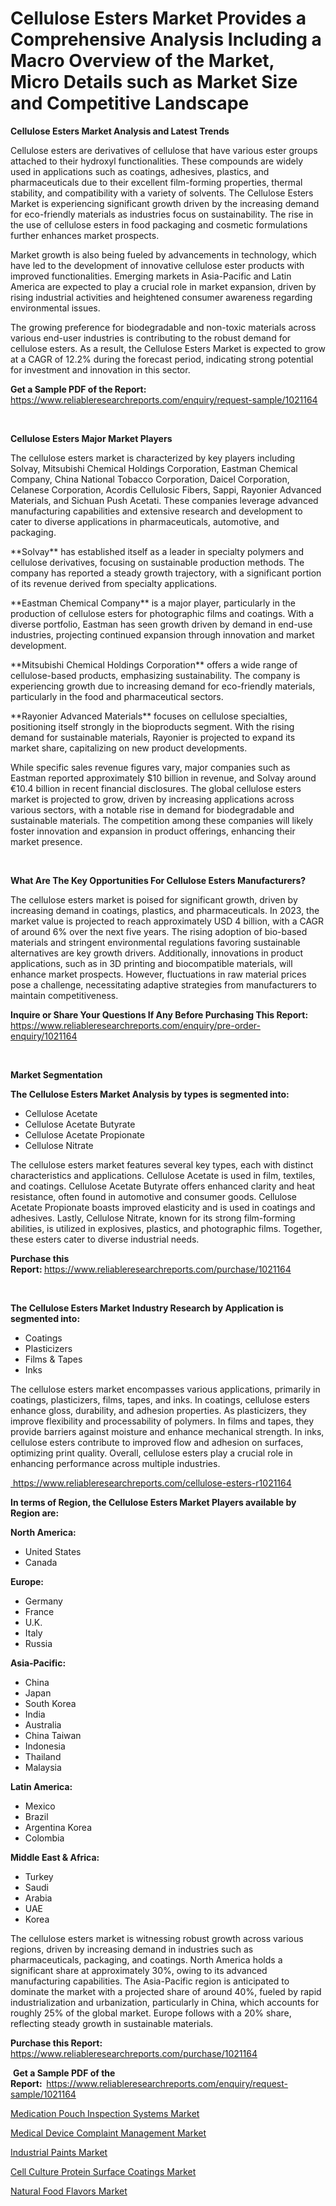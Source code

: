 <p><h1>Cellulose Esters Market Provides a Comprehensive Analysis Including a Macro Overview of the Market, Micro Details such as Market Size and Competitive Landscape</h1></p><p><strong>Cellulose Esters Market Analysis and Latest Trends</strong></p>
<p><p>Cellulose esters are derivatives of cellulose that have various ester groups attached to their hydroxyl functionalities. These compounds are widely used in applications such as coatings, adhesives, plastics, and pharmaceuticals due to their excellent film-forming properties, thermal stability, and compatibility with a variety of solvents. The Cellulose Esters Market is experiencing significant growth driven by the increasing demand for eco-friendly materials as industries focus on sustainability. The rise in the use of cellulose esters in food packaging and cosmetic formulations further enhances market prospects.</p><p>Market growth is also being fueled by advancements in technology, which have led to the development of innovative cellulose ester products with improved functionalities. Emerging markets in Asia-Pacific and Latin America are expected to play a crucial role in market expansion, driven by rising industrial activities and heightened consumer awareness regarding environmental issues.</p><p>The growing preference for biodegradable and non-toxic materials across various end-user industries is contributing to the robust demand for cellulose esters. As a result, the Cellulose Esters Market is expected to grow at a CAGR of 12.2% during the forecast period, indicating strong potential for investment and innovation in this sector.</p></p>
<p><strong>Get a Sample PDF of the Report:&nbsp;</strong> <a href="https://www.reliableresearchreports.com/enquiry/request-sample/1021164?utm_campaign=118&utm_medium=2&utm_source=Github&utm_content=ia&utm_term=04122024&utm_id=cellulose-esters">https://www.reliableresearchreports.com/enquiry/request-sample/1021164</a></p>
<p>&nbsp;</p>
<p><strong>Cellulose Esters Major Market Players</strong></p>
<p><p>The cellulose esters market is characterized by key players including Solvay, Mitsubishi Chemical Holdings Corporation, Eastman Chemical Company, China National Tobacco Corporation, Daicel Corporation, Celanese Corporation, Acordis Cellulosic Fibers, Sappi, Rayonier Advanced Materials, and Sichuan Push Acetati. These companies leverage advanced manufacturing capabilities and extensive research and development to cater to diverse applications in pharmaceuticals, automotive, and packaging.</p><p>**Solvay** has established itself as a leader in specialty polymers and cellulose derivatives, focusing on sustainable production methods. The company has reported a steady growth trajectory, with a significant portion of its revenue derived from specialty applications.</p><p>**Eastman Chemical Company** is a major player, particularly in the production of cellulose esters for photographic films and coatings. With a diverse portfolio, Eastman has seen growth driven by demand in end-use industries, projecting continued expansion through innovation and market development.</p><p>**Mitsubishi Chemical Holdings Corporation** offers a wide range of cellulose-based products, emphasizing sustainability. The company is experiencing growth due to increasing demand for eco-friendly materials, particularly in the food and pharmaceutical sectors.</p><p>**Rayonier Advanced Materials** focuses on cellulose specialties, positioning itself strongly in the bioproducts segment. With the rising demand for sustainable materials, Rayonier is projected to expand its market share, capitalizing on new product developments.</p><p>While specific sales revenue figures vary, major companies such as Eastman reported approximately $10 billion in revenue, and Solvay around €10.4 billion in recent financial disclosures. The global cellulose esters market is projected to grow, driven by increasing applications across various sectors, with a notable rise in demand for biodegradable and sustainable materials. The competition among these companies will likely foster innovation and expansion in product offerings, enhancing their market presence.</p></p>
<p>&nbsp;</p>
<p><strong>What Are The Key Opportunities For Cellulose Esters Manufacturers?</strong></p>
<p><p>The cellulose esters market is poised for significant growth, driven by increasing demand in coatings, plastics, and pharmaceuticals. In 2023, the market value is projected to reach approximately USD 4 billion, with a CAGR of around 6% over the next five years. The rising adoption of bio-based materials and stringent environmental regulations favoring sustainable alternatives are key growth drivers. Additionally, innovations in product applications, such as in 3D printing and biocompatible materials, will enhance market prospects. However, fluctuations in raw material prices pose a challenge, necessitating adaptive strategies from manufacturers to maintain competitiveness.</p></p>
<p><strong>Inquire or Share Your Questions If Any Before Purchasing This Report:</strong> <a href="https://www.reliableresearchreports.com/enquiry/pre-order-enquiry/1021164?utm_campaign=118&utm_medium=2&utm_source=Github&utm_content=ia&utm_term=04122024&utm_id=cellulose-esters">https://www.reliableresearchreports.com/enquiry/pre-order-enquiry/1021164</a></p>
<p>&nbsp;</p>
<p><strong>Market Segmentation</strong></p>
<p><strong>The Cellulose Esters Market Analysis by types is segmented into:</strong></p>
<p><ul><li>Cellulose Acetate</li><li>Cellulose Acetate Butyrate</li><li>Cellulose Acetate Propionate</li><li>Cellulose Nitrate</li></ul></p>
<p><p>The cellulose esters market features several key types, each with distinct characteristics and applications. Cellulose Acetate is used in film, textiles, and coatings. Cellulose Acetate Butyrate offers enhanced clarity and heat resistance, often found in automotive and consumer goods. Cellulose Acetate Propionate boasts improved elasticity and is used in coatings and adhesives. Lastly, Cellulose Nitrate, known for its strong film-forming abilities, is utilized in explosives, plastics, and photographic films. Together, these esters cater to diverse industrial needs.</p></p>
<p><strong>Purchase this Report:&nbsp;</strong><a href="https://www.reliableresearchreports.com/purchase/1021164?utm_campaign=118&utm_medium=2&utm_source=Github&utm_content=ia&utm_term=04122024&utm_id=cellulose-esters">https://www.reliableresearchreports.com/purchase/1021164</a></p>
<p>&nbsp;</p>
<p><strong>The Cellulose Esters Market Industry Research by Application is segmented into:</strong></p>
<p><ul><li>Coatings</li><li>Plasticizers</li><li>Films & Tapes</li><li>Inks</li></ul></p>
<p><p>The cellulose esters market encompasses various applications, primarily in coatings, plasticizers, films, tapes, and inks. In coatings, cellulose esters enhance gloss, durability, and adhesion properties. As plasticizers, they improve flexibility and processability of polymers. In films and tapes, they provide barriers against moisture and enhance mechanical strength. In inks, cellulose esters contribute to improved flow and adhesion on surfaces, optimizing print quality. Overall, cellulose esters play a crucial role in enhancing performance across multiple industries.</p></p>
<p><a href="https://www.reliableresearchreports.com/cellulose-esters-r1021164?utm_campaign=118&utm_medium=2&utm_source=Github&utm_content=ia&utm_term=04122024&utm_id=cellulose-esters">&nbsp;https://www.reliableresearchreports.com/cellulose-esters-r1021164</a></p>
<p><strong>In terms of Region, the Cellulose Esters Market Players available by Region are:</strong></p>
<p>
    <p> <strong> North America: </strong>
        <ul>
            <li>United States</li>
            <li>Canada</li>
        </ul>
        </p> 
    <p> <strong> Europe: </strong>
        <ul>
            <li>Germany</li>
            <li>France</li>
            <li>U.K.</li>
            <li>Italy</li>
            <li>Russia</li>
        </ul>
        </p> 
    <p> <strong> Asia-Pacific: </strong>
        <ul>
            <li>China</li>
            <li>Japan</li>
            <li>South Korea</li>
            <li>India</li>
            <li>Australia</li>
            <li>China Taiwan</li>
            <li>Indonesia</li>
            <li>Thailand</li>
            <li>Malaysia</li>
        </ul>
        </p> 
    <p> <strong> Latin America: </strong>
        <ul>
            <li>Mexico</li>
            <li>Brazil</li>
            <li>Argentina Korea</li>
            <li>Colombia</li>
        </ul>
        </p> 
    <p> <strong> Middle East & Africa: </strong>
        <ul>
            <li>Turkey</li>
            <li>Saudi</li>
            <li>Arabia</li>
            <li>UAE</li>
            <li>Korea</li>
        </ul>
    </p>
    </p>
<p><p>The cellulose esters market is witnessing robust growth across various regions, driven by increasing demand in industries such as pharmaceuticals, packaging, and coatings. North America holds a significant share at approximately 30%, owing to its advanced manufacturing capabilities. The Asia-Pacific region is anticipated to dominate the market with a projected share of around 40%, fueled by rapid industrialization and urbanization, particularly in China, which accounts for roughly 25% of the global market. Europe follows with a 20% share, reflecting steady growth in sustainable materials.</p></p>
<p><strong>Purchase this Report: </strong><a href="https://www.reliableresearchreports.com/purchase/1021164?utm_campaign=118&utm_medium=2&utm_source=Github&utm_content=ia&utm_term=04122024&utm_id=cellulose-esters">https://www.reliableresearchreports.com/purchase/1021164</a></p>
<p>&nbsp;<strong>Get a Sample PDF of the Report:&nbsp;&nbsp;</strong><a href="https://www.reliableresearchreports.com/enquiry/request-sample/1021164?utm_campaign=118&utm_medium=2&utm_source=Github&utm_content=ia&utm_term=04122024&utm_id=cellulose-esters">https://www.reliableresearchreports.com/enquiry/request-sample/1021164</a></p>
<p><strong></strong></p>
<p><p><a href="https://www.linkedin.com/pulse/medication-pouch-inspection-systems-market-growth-forecast-hkdke?utm_campaign=118&utm_medium=2&utm_source=Github&utm_content=ia&utm_term=04122024&utm_id=cellulose-esters">Medication Pouch Inspection Systems Market</a></p><p><a href="https://www.linkedin.com/pulse/regulatory-landscape-its-influence-global-medical-device-elyfe?utm_campaign=118&utm_medium=2&utm_source=Github&utm_content=ia&utm_term=04122024&utm_id=cellulose-esters">Medical Device Complaint Management Market</a></p><p><a href="https://issuu.com/reportprime-2/docs/industrial-paints-market-size-2030.pptx?utm_campaign=118&utm_medium=2&utm_source=Github&utm_content=ia&utm_term=04122024&utm_id=cellulose-esters">Industrial Paints Market</a></p><p><a href="https://github.com/dringals/Market-Research-Report-List-6/blob/main/cell-culture-protein-surface-coatings-market.md?utm_campaign=118&utm_medium=2&utm_source=Github&utm_content=ia&utm_term=04122024&utm_id=cellulose-esters">Cell Culture Protein Surface Coatings Market</a></p><p><a href="https://github.com/tona7vba/Market-Research-Report-List-1/blob/main/natural-food-flavors-market.md?utm_campaign=118&utm_medium=2&utm_source=Github&utm_content=ia&utm_term=04122024&utm_id=cellulose-esters">Natural Food Flavors Market</a></p></p>